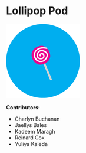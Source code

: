 # Lollipop Pod

![lollipop](pods-lollipop.png)

**Contributors:**

* Charlyn Buchanan
* Jaellys Bales
* Kadeem Maragh
* Reinard Cox
* Yuliya Kaleda

